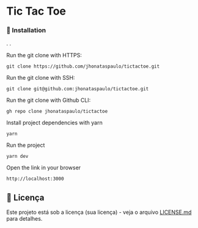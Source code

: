 # Tic Tac Toe

### 🔧 Installation

.
.

Run the git clone with HTTPS:

```
git clone https://github.com/jhonataspaulo/tictactoe.git
```

Run the git clone with SSH:

```
git clone git@github.com:jhonataspaulo/tictactoe.git
```

Run the git clone with Github CLI:

```
gh repo clone jhonataspaulo/tictactoe
```

Install project dependencies with yarn

```
yarn
```
Run the project

```
yarn dev
```

Open the link in your browser

```
http://localhost:3000
```

## 📄 Licença

Este projeto está sob a licença (sua licença) - veja o arquivo [LICENSE.md](https://github.com/jhonataspaulo/tictactoe/blob/main/LICENSE) para detalhes.
